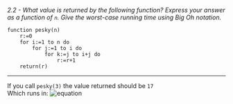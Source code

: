 *2.2 - What value is returned by the following function? Express your answer as a function of `n`. Give the worst-case running time using Big Oh notation.*  
```
function pesky(n)
	r:=0
	for i:=1 to n do
		for j:=1 to i do
			for k:=j to i+j do
				r:=r+1
	return(r)
```
***
If you call `pesky(3)` the value returned should be `17`  
Which runs in: ![equation](https://github.com/jonathantorres/adm/blob/master/ch2/img/2-2.png)
